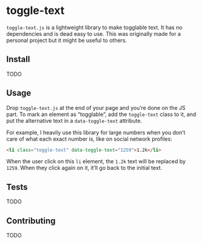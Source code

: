 # toggle-text

`toggle-text.js` is a lightweight library to make togglable text. It has no
dependencies and is dead easy to use. This was originally made for a personal
project but it might be useful to others.


## Install

TODO


## Usage

Drop `toggle-text.js` at the end of your page and you’re done on the JS part.
To mark an element as “togglable”, add the `toggle-text` class to it, and put
the alternative text in a `data-toggle-text` attribute.

For example, I heavily use this library for large numbers when you don’t care
of what each exact number is, like on social network profiles:

```html
<li class="toggle-text" data-toggle-text="1259">1.2k</li>
```

When the user click on this `li` element, the `1.2k` text will be replaced by
`1259`. When they click again on it, it’ll go back to the initial text.

## Tests

TODO

## Contributing

TODO
